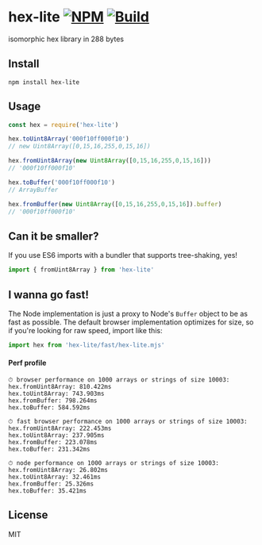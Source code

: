 # hex-lite [![NPM](https://img.shields.io/npm/v/hex-lite.svg)](https://npmjs.com/package/hex-lite) [![Build](https://travis-ci.org/kevlened/hex-lite.svg?branch=master)](https://travis-ci.org/kevlened/hex-lite)
isomorphic hex library in 288 bytes

## Install

`npm install hex-lite`

## Usage

```javascript
const hex = require('hex-lite')

hex.toUint8Array('000f10ff000f10')
// new Uint8Array([0,15,16,255,0,15,16])

hex.fromUint8Array(new Uint8Array([0,15,16,255,0,15,16]))
// '000f10ff000f10'

hex.toBuffer('000f10ff000f10')
// ArrayBuffer

hex.fromBuffer(new Uint8Array([0,15,16,255,0,15,16]).buffer)
// '000f10ff000f10'
```

## Can it be smaller?

If you use ES6 imports with a bundler that supports tree-shaking, yes!

```javascript
import { fromUint8Array } from 'hex-lite'
```

## I wanna go fast!

The Node implementation is just a proxy to Node's `Buffer` object to be as fast as possible. The default browser implementation optimizes for size, so if you're looking for raw speed, import like this:

```javascript
import hex from 'hex-lite/fast/hex-lite.mjs'
```

#### Perf profile

```
⏱ browser performance on 1000 arrays or strings of size 10003:
hex.fromUint8Array: 810.422ms
hex.toUint8Array: 743.903ms
hex.fromBuffer: 798.264ms
hex.toBuffer: 584.592ms

⏱ fast browser performance on 1000 arrays or strings of size 10003:
hex.fromUint8Array: 222.453ms
hex.toUint8Array: 237.905ms
hex.fromBuffer: 223.078ms
hex.toBuffer: 231.342ms

⏱ node performance on 1000 arrays or strings of size 10003:
hex.fromUint8Array: 26.802ms
hex.toUint8Array: 32.461ms
hex.fromBuffer: 25.326ms
hex.toBuffer: 35.421ms
```

## License

MIT
